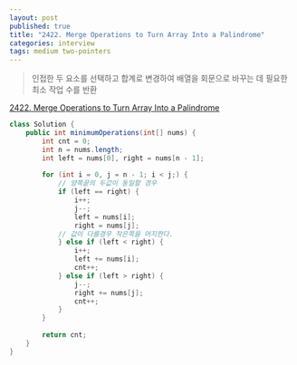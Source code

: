 ```yaml
---
layout: post
published: true
title: "2422. Merge Operations to Turn Array Into a Palindrome"
categories: interview
tags: medium two-pointers
---
```


> 인접한 두 요소를 선택하고 합계로 변경하여 배열을 회문으로 바꾸는 데 필요한 최소 작업 수를 반환

[2422. Merge Operations to Turn Array Into a Palindrome](https://leetcode.com/problems/merge-operations-to-turn-array-into-a-palindrome/)

```java
class Solution {
    public int minimumOperations(int[] nums) {
        int cnt = 0;
        int n = nums.length;
        int left = nums[0], right = nums[n - 1];
        
        for (int i = 0, j = n - 1; i < j;) {
            // 양쪽끝의 두값이 동일할 경우
            if (left == right) {
                i++;
                j--;
                left = nums[i];
                right = nums[j];
            // 값이 다를경우 작은쪽을 머지한다.
            } else if (left < right) {
                i++;
                left += nums[i];
                cnt++;
            } else if (left > right) {
                j--;
                right += nums[j];
                cnt++;
            }
        }
        
        return cnt;
    }
}
```